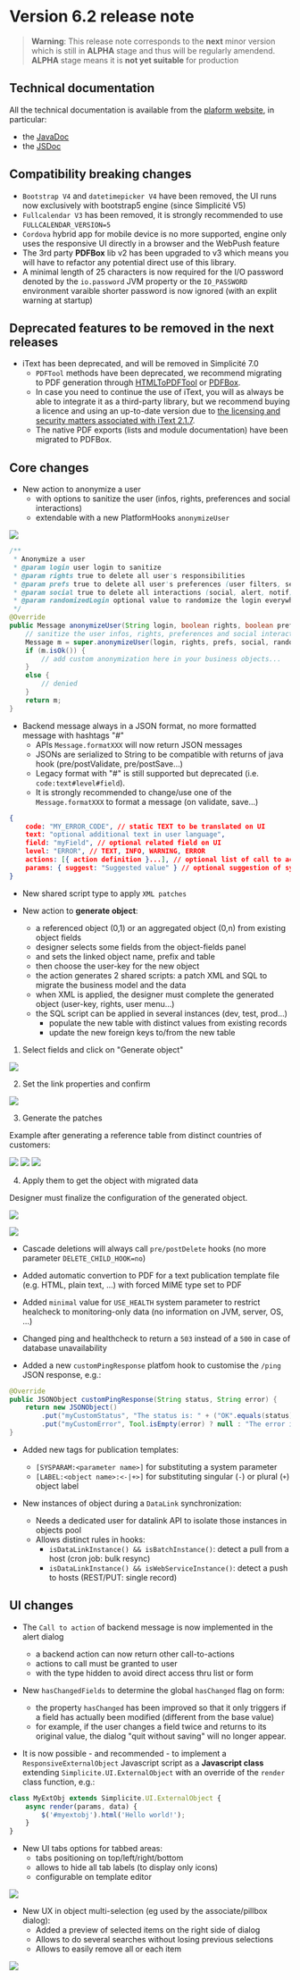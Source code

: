 Version 6.2 release note
========================

> **Warning**: This release note corresponds to the **next** minor version which is still in **ALPHA** stage and thus will be regularly amendend.
> <br/>**ALPHA** stage means it is **not yet suitable** for production

Technical documentation <span id="doc"></span>
----------------------------------------------

All the technical documentation is available from the [plaform website](https://platform.simplicite.io), in particular:

- the [JavaDoc](https://platform.simplicite.io/6.2/javadoc/)
- the [JSDoc](https://platform.simplicite.io/6.2/jsdoc/)

Compatibility breaking changes <span id="compatbreakingchanges"></span>
-----------------------------------------------------------------------

- `Bootstrap V4` and `datetimepicker V4` have been removed, the UI runs now exclusively with bootstrap5 engine (since Simplicité V5)
- `Fullcalendar V3` has been removed, it is strongly recommended to use `FULLCALENDAR_VERSION=5`
- `Cordova` hybrid app for mobile device is no more supported, engine only uses the responsive UI directly in a browser and the WebPush feature
- The 3rd party **PDFBox** lib v2 has been upgraded to v3 which means you will have to refactor any potential direct use of this library.
- A minimal length of 25 characters is now required for the I/O password denoted by the `io.password` JVM property or the `IO_PASSWORD` environment varaible
  shorter password is now ignored (with an explit warning at startup)

Deprecated features to be removed in the next releases <span id="deprecation"></span>
----------------------------------------------------------------------------------------

- iText has been deprecated, and will be removed in Simplicité 7.0
	- `PDFTool` methods have been deprecated, we recommend migrating to PDF generation through [HTMLToPDFTool](https://platform.simplicite.io/current/javadoc/com/simplicite/util/tools/HTMLToPDFTool.html) or [PDFBox](https://pdfbox.apache.org/). 
	- In case you need to continue the use of iText, you will as always be able to integrate it as a third-party library, but we recommend buying a licence and using an up-to-date version due to [the licensing and security matters associated with iText 2.1.7](https://kb.itextpdf.com/it5kb/can-itext-2-1-7-itextsharp-4-1-6-or-earlier-be-use).
	- The native PDF exports (lists and module documentation) have been migrated to PDFBox. 

Core changes <span id="changes"></span>
---------------------------------------

- New action to anonymize a user
	- with options to sanitize the user (infos, rights, preferences and social interactions)
	- extendable with a new PlatformHooks `anonymizeUser`

![](anon.png)
	
```java
/**
 * Anonymize a user
 * @param login user login to sanitize
 * @param rights true to delete all user's responsibilities
 * @param prefs true to delete all user's preferences (user filters, searches, parameters)
 * @param social true to delete all interactions (social, alert, notif)
 * @param randomizedLogin optional value to randomize the login everywhere in DB (timestamps, sessions history, redolog...)
 */
@Override
public Message anonymizeUser(String login, boolean rights, boolean prefs, boolean social, String randomizedLogin) {
	// sanitize the user infos, rights, preferences and social interactions
	Message m = super.anonymizeUser(login, rights, prefs, social, randomizedLogin);
	if (m.isOk()) {
		// add custom anonymization here in your business objects...
	}
	else {
		// denied
	}
	return m;
}
```

- Backend message always in a JSON format, no more formatted message with hashtags "#"
	- APIs `Message.formatXXX` will now return JSON messages
	- JSONs are serialized to String to be compatible with returns of java hook (pre/postValidate, pre/postSave...)
	- Legacy format with "#" is still supported but deprecated (i.e. `code:text#level#field`).
	- It is strongly recommended to change/use one of the `Message.formatXXX` to format a message (on validate, save...)

```json
{
	code: "MY_ERROR_CODE", // static TEXT to be translated on UI
	text: "optional additional text in user language",
	field: "myField", // optional related field on UI
	level: "ERROR", // TEXT, INFO, WARNING, ERROR
	actions: [{ action definition }...], // optional list of call to actions
	params: { suggest: "Suggested value" } // optional suggestion of syntax
}
```

- New shared script type to apply `XML patches`

- New action to **generate object**: 
	- a referenced object (0,1) or an aggregated object (0,n) from existing object fields
	- designer selects some fields from the object-fields panel
	- and sets the linked object name, prefix and table
	- then choose the user-key for the new object
	- the action generates 2 shared scripts: a patch XML and SQL to migrate the business model and the data
	- when XML is applied, the designer must complete the generated object (user-key, rights, user menu...)
	- the SQL script can be applied in several instances (dev, test, prod...)
		- populate the new table with distinct values from existing records
		- update the new foreign keys to/from the new table

1) Select fields and click on "Generate object"

![](genobjn.png)

2) Set the link properties and confirm

![](genobjconf.png)

3) Generate the patches

Example after generating a reference table from distinct countries of customers:

![](genobjconf2.png)
![](genobjxml.png)
![](genobjsql.png)

4) Apply them to get the object with migrated data

Designer must finalize the configuration of the generated object.

![](genobjres.png)

![](genobjm.png)

- Cascade deletions will always call `pre/postDelete` hooks (no more parameter `DELETE_CHILD_HOOK=no`)

- Added automatic convertion to PDF for a text publication template file (e.g. HTML, plain text, ...) with forced MIME type set to PDF

- Added `minimal` value for `USE_HEALTH` system parameter to restrict healcheck to monitoring-only data (no information on JVM, server, OS, ...)
- Changed ping and healthcheck to return a `503` instead of a `500` in case of database unavailability
- Added a new `customPingResponse` platfom hook to customise the `/ping` JSON response, e.g.:

```java
@Override
public JSONObject customPingResponse(String status, String error) {
	return new JSONObject()
		.put("myCustomStatus", "The status is: " + ("OK".equals(status) ? "All good" : "Houston we have a problem"))
		.put("myCustomError", Tool.isEmpty(error) ? null : "The error is: " + error);
}
```

- Added new tags for publication templates:
	- `[SYSPARAM:<parameter name>]` for substituting a system parameter
	- `[LABEL:<object name>:<-|+>]` for substituting singular (`-`) or plural (`+`) object label

- New instances of object during a `DataLink` synchronization:
	- Needs a dedicated user for datalink API to isolate those instances in objects pool
	- Allows distinct rules in hooks:
		- `isDataLinkInstance() && isBatchInstance()`: detect a pull from a host (cron job: bulk resync)
		- `isDataLinkInstance() && isWebServiceInstance()`: detect a push to hosts (REST/PUT: single record)

UI changes <span id="uichanges"></span>
---------------------------------------

- The `Call to action` of backend message is now implemented in the alert dialog
	- a backend action can now return other call-to-actions
	- actions to call must be granted to user 
	- with the type hidden to avoid direct access thru list or form

- New `hasChangedFields` to determine the global `hasChanged` flag on form:
	- the property `hasChanged` has been improved so that it only triggers if a field has actually been modified (different from the base value)
	- for example, if the user changes a field twice and returns to its original value, the dialog "quit without saving" will no longer appear.

- It is now possible - and recommended - to implement a `ResponsiveExternalObject` Javascript script as a **Javascript class** extending `Simplicite.UI.ExternalObject`
with an override of the `render` class function, e.g.:

```javascript
class MyExtObj extends Simplicite.UI.ExternalObject {
	async render(params, data) {
		$('#myextobj').html('Hello world!');
	}
}
```

- New UI tabs options for tabbed areas:
	- tabs positioning on top/left/right/bottom
	- allows to hide all tab labels (to display only icons)
	- configurable on template editor

![](tabpos.png)

- New UX in object multi-selection (eg used by the associate/pillbox dialog):
	- Added a preview of selected items on the right side of dialog
	- Allows to do several searches without losing previous selections
	- Allows to easily remove all or each item
	
![](selobj.png)
